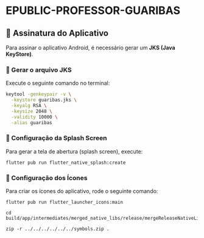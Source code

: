 # EPUBLIC-PROFESSOR-GUARIBAS
## 📌 Assinatura do Aplicativo  

Para assinar o aplicativo Android, é necessário gerar um **JKS (Java KeyStore)**.  

### 🔹 Gerar o arquivo JKS  
Execute o seguinte comando no terminal:  

```sh
keytool -genkeypair -v \
  -keystore guaribas.jks \
  -keyalg RSA \
  -keysize 2048 \
  -validity 10000 \
  -alias guaribas
```
### 📌 Configuração da Splash Screen

Para gerar a tela de abertura (splash screen), execute:
```
flutter pub run flutter_native_splash:create
```

### 📌 Configuração dos Ícones

Para criar os ícones do aplicativo, rode o seguinte comando:
```
flutter pub run flutter_launcher_icons:main
```

```
cd build/app/intermediates/merged_native_libs/release/mergeReleaseNativeLibs/out/lib/mergeReleaseNativeLibs/out/lib 
```

```
zip -r ../../../../../../symbols.zip .
```
 